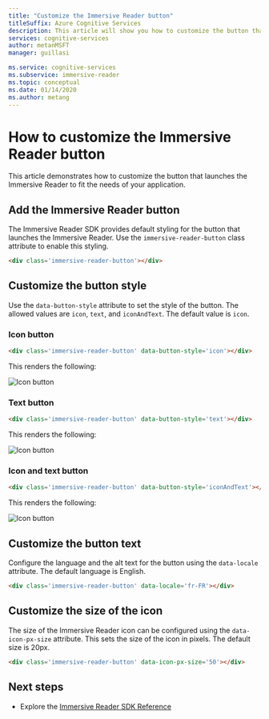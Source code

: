 ```yaml
---
title: "Customize the Immersive Reader button"
titleSuffix: Azure Cognitive Services
description: This article will show you how to customize the button that launches the Immersive Reader.
services: cognitive-services
author: metanMSFT
manager: guillasi

ms.service: cognitive-services
ms.subservice: immersive-reader
ms.topic: conceptual
ms.date: 01/14/2020
ms.author: metang
---
```


# How to customize the Immersive Reader button

This article demonstrates how to customize the button that launches the Immersive Reader to fit the needs of your application.

## Add the Immersive Reader button

The Immersive Reader SDK provides default styling for the button that launches the Immersive Reader. Use the `immersive-reader-button` class attribute to enable this styling.

```html
<div class='immersive-reader-button'></div>
```

## Customize the button style

Use the `data-button-style` attribute to set the style of the button. The allowed values are `icon`, `text`, and `iconAndText`. The default value is `icon`.

### Icon button

```html
<div class='immersive-reader-button' data-button-style='icon'></div>
```

This renders the following:

![Icon button](./media/button-icon.png)

### Text button

```html
<div class='immersive-reader-button' data-button-style='text'></div>
```

This renders the following:

![Icon button](./media/button-text.png)

### Icon and text button

```html
<div class='immersive-reader-button' data-button-style='iconAndText'></div>
```

This renders the following:

![Icon button](./media/button-icon-and-text.png)

## Customize the button text

Configure the language and the alt text for the button using the `data-locale` attribute. The default language is English.

```html
<div class='immersive-reader-button' data-locale='fr-FR'></div>
```

## Customize the size of the icon

The size of the Immersive Reader icon can be configured using the `data-icon-px-size` attribute. This sets the size of the icon in pixels. The default size is 20px.

```html
<div class='immersive-reader-button' data-icon-px-size='50'></div>
```

## Next steps

* Explore the [Immersive Reader SDK Reference](./reference.md)